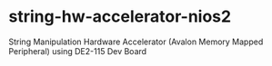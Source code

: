 # string-hw-accelerator-nios2
String Manipulation Hardware Accelerator (Avalon Memory Mapped Peripheral) using DE2-115 Dev Board
